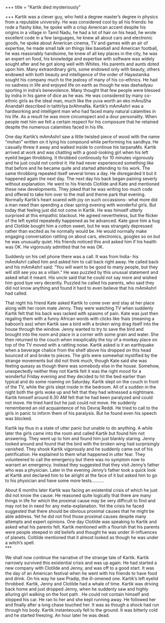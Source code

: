 +++
title = "Kartik died mysteriously"

+++
Kartik was a clever guy, who held a degree master’s degree in physics
from a reputable university. He was considered cool by all his friends:
he rode a flashy bike, he spoke with a crisp American accent despite his
origins in a village in Tamil Nadu, he had a lot of hair on his head, he
wrote excellent code in a few languages, he knew all about cars and
electronic goods, he spoke about American cinema, TV and games with an
air of expertise, he made small talk on things like baseball and
American football, he was reasonably handsome, he knew of all key places
in the city, he was an expert on food, his knowledge and expertise with
software was widely sought after and he got along well with Whites. His
parents and aunts doted upon him. Many extraordinary girls, some endowed
only with beauty, others endowed with both beauty and intelligence of
the order of Hayastanika sought his company much to the jealosy of many
of his co-ethnics. He had no sadness in life and enjoyed life on earth
as though he was dashadyau sporting in indra’s benevolence. Many thought
that few people were blessed by indra in his game of dice as he was. He
was considered by many co-ethnic girls as the ideal man, much like the
yuva worth an eko mAnuSha AnandaH described in taittirIya brAhmaNa.
Kartik’s mAmAshrI was a hardworking and intelligent man who had faced
many natural calamities in his life. As a result he was more circumspect
and a dour personality. When people met him we felt a certain respect
for his composure that he retained despite the numerous calamities faced
in his life.

One day Kartik’s mAmAshrI saw a little twisted piece of wood with the
name “mohan” written on it lying his compound while performing his
sandhya. He casually threw it away and walked inside to continue his
tarpanaMs. Kartik arrived at work and was chatting with a good-looking
girl when his left eyelid began throbbing. It throbbed continously for
10 minutes vigorously and he just could not control it. He had never
experienced something like that before and he became quite and started
attending to his work. The same throbbing repeated itself several times
a day. He disregarded it but it happened again the next day. The next
day his back began paining severly without explanation. He went to his
friends Clotilde and Kate and mentioned these new developments. They
joked that he was writing too much code and offered to take him over to
the mall and theme park that evening. Normally Kartik’s heart soared
with joy on such occassions- what more did a man need than spending a
clear spring evening with wonderful girls. But today that feeling just
did not come in Kartik. He was himself utterly surprised at this
empathic blackout. He agreed nevertheless, but the flicker of the left
eyelid repeatedly happened as he advanced. Kate gave him a hug and
Clotilde bought him a cotton sweet, but he was strangely depressed
rather than excited as he normally would be. He would normally make
engaging conversation rattling on about cars, electronics, googles so on
but he was unusually quiet. His friends noticed this and asked him if
his health was OK. He vigorously admitted that he was OK.

Suddenly on his cell phone there was a call. It was from India- his
mAmAshrI called him and asked him to call back right away. He called
back and his mAmAshrI said: “You will want to be good to many people,
but they will still see you as a villain.” He was puzzled by this
unusual statement and asked what it meant. His uncle said that he could
not say more and wished him good bye very decently. Puzzled he called
his parents, who said they did not know anything and found it hard to
even believe that his mAmAshrI had called.

That night his friend Kate asked Kartik to come over and stay at her
place along with her room mate Jenny. They were watching TV when
suddenly Kartik felt that his back was racked with spasms of pain. Kate
was just then regaling them with a funny African words with clicks like
\!hais (meaning a baboon’s ass) when Kartik saw a bird with a broken
wing drag itself into the house through the window. Jenny wanted to try
to save the bird and brought into the room and place in a corner with
some grain and water. She then returned to the couch when inexplicably
the toy of a monkey place on top of the TV moved with a rattling noise.
Kartik asked is it an earthquake when a beverage chalice from the shelf
above his dropped on this head bounced of and broke to pieces. The girls
were somewhat mystified by the strange movements but did not think much,
though Kate said she was feeling queasy as though there was somebody
else in the house. Somehow, unexpectedly neither they not Kartik felt it
was the right mood for a wonderful Friday evening and they decided to
hit the bed earlier than typical and do some roaming on Saturday. Kartik
slept on the couch in front of the TV, while the girls slept inside in
the bedroom. All of a sudden in the night both the girls woke up and
felt that they had witnessed a nightmare. Kartik himself around 6.30 AM
felt that he had been paralyzed and could not move. He tried hard but he
just could not move. He suddenly remembered an old acquaintence of his
Devraj Reddi. He tried to call to the girls in panic to inform them of
his paralysis. But he found even his speech was blocked.

Kartik lay thus in a state of utter panic but unable to do anything. A
while later the girls came into the room and called Kartik but found him
not answering. They went up to him and found him just blankly staring.
Jenny looked around and found that the bird with the broken wing had
surprisingly vanished. They shook Kartik vigorously and he suddenly came
out of his petrification. He explained to them what happened in utter
fear. They volunteered to call the emergency but there was no symptom
now to warrant an emergency. Instead they suggested that they visit
Jenny’s father who was a physician. Later in the evening Jenny’s father
took a quick look at Kartik and declared him to be alright at the face
of it but asked him to go to his physician and have some more tests……….

About 6 months later Kartik was facing an existential crisis of which he
just did not know the cause. He reasoned quite logically that there are
many things in life for which the proximal cause may be very difficult
to find and may not be in need for any meta-explanation. Yet the crisis
he faced suggested that there should be obvious proximal causes that he
might be able address. Yet he did not find those proximal causes despite
many attempts and expert opinions. One day Clotilde was speaking to
Kartik and asked what his parents felt. Kartik mentioned with a flourish
that his parents were people steeped in old beliefs and thought he was
under ill-influences of planets. Coltilde mentioned that it almost
looked as though he was under a witch’s spell.  
\*\*\*  

We shall now continue the narrative of the strange tale of Kartik.
Kartik narrowly survived this existential crisis and was up again. He
had started a new company with Clotilde and Jenny, and was off to a good
start. It was the day of an American festival when he went with his
friends to have food and drink. On his way he saw Pradip, the ill-omened
one. Kartik’s left eyelid throbbed. Kartik, Jenny and Clotilde had a
whale of time. Kartik was driving back home and just dropped Jenny, when
he suddenly saw and highly alluring girl walking on the foot path . He
could not contain himself and stopped his car. He ran to her and she kept
running away. He followed her and finally after a long chase touched
her. It was as though a shock had run through his body. Kartik
instanteously fell to the ground. It was bitterly cold and he started
freezing. An hour later he was dead.
